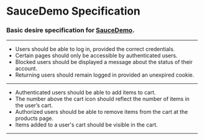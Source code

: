 # SauceDemo Specification
### Basic desire specification for [SauceDemo](https://www.saucedemo.com/ "Title").
---
- Users should be able to log in, provided the correct credentials.
-  Certain pages should only be accessible by authenticated users.
-  Blocked users should be displayed a message about the status of their account.
-  Returning users should remain logged in provided an unexpired cookie.
---
- Authenticated users should be able to add items to cart.
- The number above the cart icon should reflect the number of items in the user’s cart.
- Authorized users should be able to remove items from the cart at the products page.
- Items added to a user's cart should be visible in the cart.
---